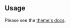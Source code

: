 
## Usage

Please see the [theme's docs](https://github.com/cotes2020/jekyll-theme-chirpy#documentation).

